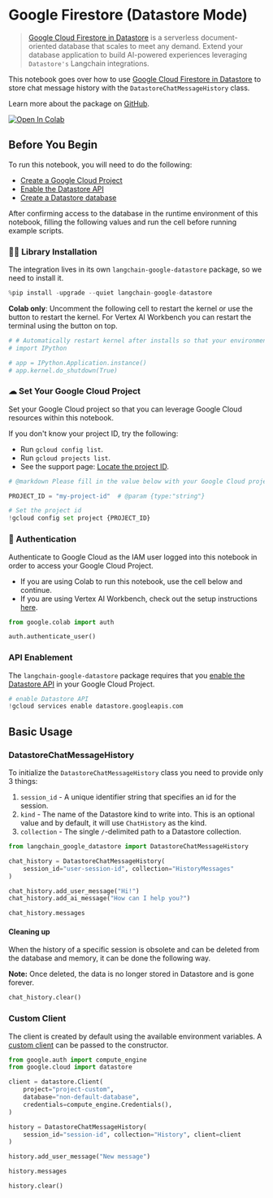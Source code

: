 # Google Firestore (Datastore Mode)

> [Google Cloud Firestore in Datastore](https://cloud.google.com/datastore) is a serverless document-oriented database that scales to meet any demand. Extend your database application to build AI-powered experiences leveraging `Datastore's` Langchain integrations.

This notebook goes over how to use [Google Cloud Firestore in Datastore](https://cloud.google.com/datastore) to store chat message history with the `DatastoreChatMessageHistory` class.

Learn more about the package on [GitHub](https://github.com/googleapis/langchain-google-datastore-python/).

[![Open In Colab](https://colab.research.google.com/assets/colab-badge.svg)](https://colab.research.google.com/github/googleapis/langchain-google-datastore-python/blob/main/docs/chat_message_history.ipynb)

## Before You Begin

To run this notebook, you will need to do the following:

* [Create a Google Cloud Project](https://developers.google.com/workspace/guides/create-project)
* [Enable the Datastore API](https://console.cloud.google.com/flows/enableapi?apiid=datastore.googleapis.com)
* [Create a Datastore database](https://cloud.google.com/datastore/docs/manage-databases)

After confirming access to the database in the runtime environment of this notebook, filling the following values and run the cell before running example scripts.

### 🦜🔗 Library Installation

The integration lives in its own `langchain-google-datastore` package, so we need to install it.


```python
%pip install -upgrade --quiet langchain-google-datastore
```

**Colab only**: Uncomment the following cell to restart the kernel or use the button to restart the kernel. For Vertex AI Workbench you can restart the terminal using the button on top.


```python
# # Automatically restart kernel after installs so that your environment can access the new packages
# import IPython

# app = IPython.Application.instance()
# app.kernel.do_shutdown(True)
```

### ☁ Set Your Google Cloud Project
Set your Google Cloud project so that you can leverage Google Cloud resources within this notebook.

If you don't know your project ID, try the following:

* Run `gcloud config list`.
* Run `gcloud projects list`.
* See the support page: [Locate the project ID](https://support.google.com/googleapi/answer/7014113).


```python
# @markdown Please fill in the value below with your Google Cloud project ID and then run the cell.

PROJECT_ID = "my-project-id"  # @param {type:"string"}

# Set the project id
!gcloud config set project {PROJECT_ID}
```

### 🔐 Authentication

Authenticate to Google Cloud as the IAM user logged into this notebook in order to access your Google Cloud Project.

- If you are using Colab to run this notebook, use the cell below and continue.
- If you are using Vertex AI Workbench, check out the setup instructions [here](https://github.com/GoogleCloudPlatform/generative-ai/tree/main/setup-env).


```python
from google.colab import auth

auth.authenticate_user()
```

### API Enablement
The `langchain-google-datastore` package requires that you [enable the Datastore API](https://console.cloud.google.com/flows/enableapi?apiid=datastore.googleapis.com) in your Google Cloud Project.


```python
# enable Datastore API
!gcloud services enable datastore.googleapis.com
```

## Basic Usage

### DatastoreChatMessageHistory

To initialize the `DatastoreChatMessageHistory` class you need to provide only 3 things:

1. `session_id` - A unique identifier string that specifies an id for the session.
1. `kind` - The name of the Datastore kind to write into. This is an optional value and by default, it will use `ChatHistory` as the kind.
1. `collection` - The single `/`-delimited path to a Datastore collection.


```python
from langchain_google_datastore import DatastoreChatMessageHistory

chat_history = DatastoreChatMessageHistory(
    session_id="user-session-id", collection="HistoryMessages"
)

chat_history.add_user_message("Hi!")
chat_history.add_ai_message("How can I help you?")
```


```python
chat_history.messages
```

#### Cleaning up
When the history of a specific session is obsolete and can be deleted from the database and memory, it can be done the following way.

**Note:** Once deleted, the data is no longer stored in Datastore and is gone forever.


```python
chat_history.clear()
```

### Custom Client

The client is created by default using the available environment variables. A [custom client](https://cloud.google.com/python/docs/reference/datastore/latest/client) can be passed to the constructor.


```python
from google.auth import compute_engine
from google.cloud import datastore

client = datastore.Client(
    project="project-custom",
    database="non-default-database",
    credentials=compute_engine.Credentials(),
)

history = DatastoreChatMessageHistory(
    session_id="session-id", collection="History", client=client
)

history.add_user_message("New message")

history.messages

history.clear()
```
